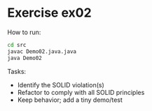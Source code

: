 # Exercise ex02

How to run:
```bash
cd src
javac Demo02.java.java
java Demo02
```

Tasks:
- Identify the SOLID violation(s)
- Refactor to comply with all SOLID principles
- Keep behavior; add a tiny demo/test
